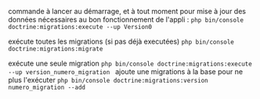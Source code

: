 commande à lancer au démarrage, et à tout moment pour mise à jour des données nécessaires au bon fonctionnement de l'appli :
`php bin/console doctrine:migrations:execute --up Version0`

exécute toutes les migrations (si pas déjà executées)
`php bin/console doctrine:migrations:migrate`

exécute une seule migration 
`php bin/console doctrine:migrations:execute --up version_numero_migration
`
ajoute une migrations à la base pour ne plus l'exécuter 
`php bin/console doctrine:migrations:version numero_migration --add
`
